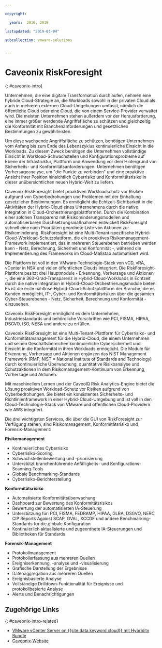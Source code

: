 ```yaml
---

copyright:

  years:  2016, 2019

lastupdated: "2019-03-04"

subcollection: vmware-solutions


---
```


# Caveonix RiskForesight
{: #caveonix-intro}

Unternehmen, die eine digitale Transformation durchlaufen, nehmen eine hybride Cloud-Strategie an, die Workloads sowohl in der privaten Cloud als auch in mehreren externen Cloud-Umgebungen umfasst, nämlich die öffentliche Cloud oder eine Cloud, die von einem Service-Provider verwaltet wird. Die meisten Unternehmen stehen außerdem vor der Herausforderung, eine immer größer werdende Angriffsfläche zu schützen und gleichzeitig die Konformität mit Branchenanforderungen und gesetzlichen Bestimmungen zu gewährleisten.

Um diese wachsende Angriffsfläche zu schützen, benötigen Unternehmen vom Anfang bis zum Ende des Lebenszyklus kontinuierliche Einsicht in die Workloads. Zu diesem Zweck benötigen die Unternehmen vollständige Einsicht in Workload-Schwachstellen und Konfigurationsprobleme auf Ebene der Infrastruktur, Plattform und Anwendung vor dem Hintergrund von Sicherheits- und Konformitätsanforderungen. Unternehmen benötigen Vorhersageanalyse, um "die Punkte zu verbinden" und eine proaktive Ansicht ihrer Position hinsichtlich Cyberrisiko und Konformitätsrisiko in dieser unübersichtlichen neuen Hybrid-Welt zu liefern.

Caveonix RiskForesight bietet proaktiven Workloadschutz vor Risiken aufgrund von Cyberbedrohungen und Problemen mit der Einhaltung gesetzlicher Bestimmungen. Es ermöglicht die Echtzeit-Sichtbarkeit in die Aktivitäten der Hybrid-Cloud eines Unternehmens durch die native Integration in Cloud-Orchestrierungsplattformen. Durch die Kombination einer solchen Transparenz mit Risikominderungsmodellen und automatisierbaren Durchsetzungsmaßnahmen entwickelt RiskForesight schnell eine nach Prioritäten geordnete Liste von Aktionen zur Risikominderung. RiskForesight ist eine Multi-Tenant-spezifische Hybrid-Cloud-Workload-Schutzplattform, die ein proaktives Risikomanagement-Framework implementiert, das in mehreren Steuerebenen betrieben werden kann - Netz, Berechnung, Sicherheit und Konformität -, während die Implementierung des Frameworks im Cloud-Maßstab automatisiert wird.

Die Plattform ist voll in den VMware-Technologie-Stack von vCD, vRA, vCenter in NSX und vielen öffentlichen Clouds integriert. Die RiskForesight-Plattform besitzt drei Hauptmodule - Erkennung, Vorhersage und Aktionen -, die eine 360-Grad-Transparenz in Hybrid-Cloud-Workloads in Echtzeit durch die native Integration in Hybrid-Cloud-Orchestrierungsmodule bieten. Es ist die erste nahtlose Hybrid-Cloud-Schutzplattform der Branche, die es Kunden ermöglicht, IT-, Cyber- und Konformitätsrisiken über die gesamten Cyber-Steuerebenen - Netz, Sicherheit, Berechnung und Konformität - einzusehen.

Caveonix RiskForesight ermöglicht es dem Unternehmen, Industriestandards und behördliche Vorschriften wie PCI, FISMA, HIPAA, DSGVO, ISO, NESA und andere zu erfüllen.

Caveonix RiskForesight ist eine Multi-Tenant-Plattform für Cyberrisiko- und Konformitätsmanagement für die Hybrid-Cloud, die einem Unternehmen und seinen Geschäftsbereichen kontinuierliche Cybersicherheit und Einsicht in die Konformität in ihren Workloads ermöglicht. Die Module für Erkennung, Vorhersage und Aktionen ergänzen das NIST Management Framework (RMF; NIST = National Institute of Standards and Technology) durch kontinuierliche Überwachung, quantitative Risikoanalyse und Schutzaktionen in dem Risikomanagement-Kontinuum von Erkennung, Vorhersage und Aktionen.

Mit maschinellem Lernen und der CaveoIQ Risk Analytics-Engine bietet die Lösung proaktiven Workload-Schutz vor Risiken aufgrund von Cyberbedrohungen. Sie bietet ein konsistentes Sicherheits- und Richtlinienframework in einer Hybrid-Cloud-Umgebung und ist voll in den Cloud-Technologie-Stack von VMware und öffentlichen Cloud-Providern wie AWS integriert.

Die drei wichtigsten Services, die über die GUI von RiskForesight zur Verfügung stehen, sind Risikomanagement, Konformitätsrisiko und Forensik-Management:

**Risikomanagement**
-	Kontinuierliches Cyberrisiko
- Cyberrisiko-Scoring
-	Schwachstellenbewertung und -priorisierung
-	Unterstützt branchenführende Anfälligkeits- und Konfigurations-Scanning-Tools
-	Globale Benchmarking-Standards
-	Cyberrisiko-Berichterstellung

**Konformitätsrisiko**
- Automatisierte Konformitätsüberwachung
-	Dashboard zur Bewertung des Konformitätsrisikos
-	Bewertung der automatisierten IA-Steuerung
-	Unterstützung für: PCI, FISMA, FEDRAMP, HIPAA, GLBA, DSGVO, NERC CIP Reports Against SCAP, OVAL, XCCDF und andere Benchmarking-Standards für die globale Konfiguration
-	Kontinuierlich aktualisierte und zugeordnete IA-Steuerungen und Bibliotheken für Standards

**Forensik-Management**
-	Protokollmanagement
-	Protokollerfassung aus mehreren Quellen
-	Ereigniserkennung, -analyse und -visualisierung
-	Grafische Darstellung der Ergebnisse
-	Datenaggregation aus mehreren Quellen
-	Ereignisbasierte Analyse
-	Vollständige Drilldown-Funktionalität für Ereignisse und protokollbasierte Analyse
-	Alerts und Benachrichtigungen

## Zugehörige Links
{: #caveonix-intro-related}

*   [VMware vCenter Server on {{site.data.keyword.cloud}} mit Hybridity Bundle](/docs/services/vmwaresolutions/archiref/vcs?topic=vmware-solutions-vcs-hybridity-intro)
*   [Caveonix-Website](https://www.caveonix.com/)
